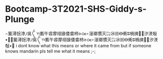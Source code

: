﻿# Bootcamp-3T2021-SHS-Giddy-s-Plunge
⌢䈠潯捴浡⵰吳〲ㄲ匭午䜭摩祤猭倭畬杮≥ഠ∊‣潂瑯慣灭㌭㉔㈰ⴱ䡓ⵓ楇摤⵹⵳汐湵敧•਍⌢䈠潯捴浡⵰吳〲ㄲ匭午䜭摩祤猭倭畬杮≥ഠ∊‣潂瑯慣灭㌭㉔㈰ⴱ䡓ⵓ楇摤⵹⵳汐湵敧•਍
i dont know what this means or where it came from but if someone knows mandarin pls tell me what it means ;-;
